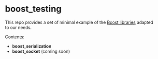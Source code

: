 # boost_testing

This repo provides a set of minimal example of the [Boost libraries](http://www.boost.org/) adapted to our needs.

Contents:
- **boost_serialization**
- **boost_socket** (coming soon) 
